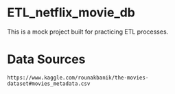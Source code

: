 # ETL_netflix_movie_db
This is a mock project built for practicing ETL processes. 

# Data Sources
`https://www.kaggle.com/rounakbanik/the-movies-dataset#movies_metadata.csv`
